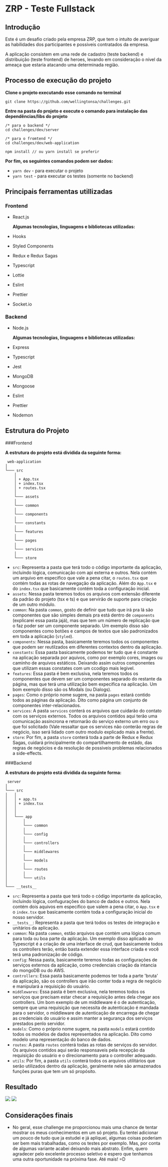 # ZRP - Teste Fullstack

## Introdução

Este é um desafio criado pela empresa ZRP, que tem o intuito de averiguar as habilidades dos participantes e possiveis contratados da empresa.

A aplicação consistem em uma rede de cadastro (teste backend) e distribuição (teste frontend) de heroes, levando em consideração o nível da ameaça que estaria atacando uma determinada região.

## Processo de execução do projeto

**Clone o projeto executando esse comando no terminal**
```
git clone https://github.com/wellingtonsa/challenges.git
```
**Entre na pasta do projeto e execute o comando para instalação das dependências/libs do projeto**

```
/* para o backend */
cd challenges/dev/server 

/* para o fromtend */
cd challenges/dev/web-application 

npm install // ou yarn install se preferir
```

  **Por fim, os seguintes comandos podem ser dados:**
  - ``` yarn dev ``` - para executar o projeto
  - ``` yarn test ``` - para executar os testes (somente no backend)

## Principais ferramentas utillizadas

### Frontend

- React.js  
  
  **Algumas tecnologias, linguagens e bibliotecas utilizadas:**

- Hooks
- Styled Components
- Redux e Redux Sagas
- Typescript
- Lottie
- Eslint
- Prettier
- Socket.io

### Backend

- Node.js  
  
  **Algumas tecnologias, linguagens e bibliotecas utilizadas:**

- Express
- Typescript
- Jest
- MongoDB
- Mongoose
- Eslint
- Prettier
- Nodemon


## Estrutura do Projeto

###Frontend

**A estrutura do projeto está dividida da seguinte forma:**
```
 web-application
│
└─── src
    │
    │ + App.tsx
    │ + index.tsx   
    │ + routes.tsx
    │
    └─── assets    
    │   
    └─── common
    │   
    └─── components
    │   
    └─── constants
    │   
    └─── features
    │   
    └─── pages
    │   
    └─── services
    │   
    └─── store
```
- `src`: Representa a pasta que terá todo o código importante da aplicação, incluindo lógica, comunicação com api externa e outros. Nela contém um arquivo em especifico que vale a pena citar, o `routes.tsx` que contém todas as rotas de navegação da aplicação. Além do `App.tsx` e do `index.tsx` que basicamente contém toda a configuração inicial.
- `assets`: Nessa pasta teremos todos os arquivos com extensão diferente da padrão do projeto (tsx e ts) e que servirão de suporte para criação de um outro módulo.
- `common`: Na pasta `common`, gosto de definir que tudo que irá pra lá são componentes que são simples demais pra está dentro de `components` (explicarei essa pasta jajá), mas que tem um número de replicação que o faz poder ser um componente separado. Um exemplo disso são componentes como botões e campos de textos que são padronizados em toda a aplicação (`styled`).
- `components`: Nessa pasta, basicamente teremos todos os componentes que podem ser reutilzados em diferentes contextos dentro da aplicação.
- `constants`: Essa pasta basicamente podemos ter tudo que é constante na aplicação separada por aquivos, como por exemplo cores, images ou caminho de arquivos estáticos. Deixando assim outros componentes que utilizam essas constates com um ccodigo mais legivel.
- `features`: Essa pasta é bem exclusiva, nela teremos todos os componentes que devem ser um componentes separado do restante da página, mas que terá uma utilização bem expecifica na aplicação. Um bom exemplo disso são os Modals (ou Dialogs).
- `pages`: Como o próprio nome sugere, na pasta `pages` estará contido todos as páginas da aplicação. Dito como página um conjunto de componentes inter-relacionados.
- `services`: A pasta `services` conterá os arquivos que cuidarão do contato com os serviços externos. Todos os arquivos contidos aqui terão uma comunicação assincrona e retornarão do serviço externo um erro ou o que foi solicitado (Vale ressaltar que os services não conterão regras de negócio, isso será lidado com outro modulo explicado mais a frente).
- `store`: Por fim, a pasta `store` conterá toda a parte de Redux e Redux Sagas, cuidará principalmente do compartilhamento de estádo, das regras de negócios e da resolução de possiveis problemas relacionados a side-effects.



###Backend

**A estrutura do projeto está dividida da seguinte forma:**
```
 server
│
└─── src
│   │
│   │ + app.ts
│   │ + index.tsx   
│   │ 
│   │
│   └─── app    
│       │   
│       └─── common
│       │   
│       └─── config
│       │   
│       └─── controllers
│       │   
│       └─── middlewares
│       │      
│       └─── models
│       │   
│       └─── routes
│       │   
│       └─── utils
│
└─── __tests__

```
- `src`: Representa a pasta que terá todo o código importante da aplicação, incluindo lógica, confugurações do banco de dados e outros. Nela contém dois aquivos em especifico que valem a pena citar, o `App.tsx` e o `index.tsx` que basicamente contém toda a configuração inicial do nosso servidor.
- `__tests__`: Representa a pasta que terá todos os testes de integração e unitários da aplicação.
- `common`: Na pasta `common`, estão arquivos que contém uma lógica comum para toda ou boa parte da aplicação. Um exemplo disso aplicado ao Typescript é a criação de uma interface de crud, que basicamente todos os controllers terão, então basta extender essa interface criada e você terá uma padronização de código.
- `config`: Nessa pasta, basicamente teremos todas as configurações de serviços externos da aplicação, como credenciais criação da intancia do mongoDB ou do AWS.
- `controllers`: Essa pasta basicamente podemos ter toda a parte 'bruta' da aplicação, são os controllers que irão conter toda a regra de negócio e manipulará a requisição do usuário.
- `middlewares`: Essa pasta é bem exclusiva, nela teremos todos os serviços que precisam estar checar a requisição antes dela chegar aos controllers. Um bom exemplo de um middleware é o de autenticação, sempre que uma requisição que necessita de autenticação é mandada para o servidor, o middleware de autenticação de encarrega de chegar as credenciais do usuário e assim manter a segurança dos serviços prestados penlo servidor.
- `models`: Como o próprio nome sugere, na pasta `models` estará contido todos os modelos de dados representados na aplicação. Dito como modelo uma representação do banco de dados.
- `routes`: A pasta `routes` conterá todas as rotas de serviços do servidor. Os arquivos contidos aqui serão responsaveis pela recepção da requisição do usuário e o direcionamento para o controller adequado.
- `utils`: Por fim, a pasta `utils` conterá todos os arquivos utilitários que serão utilizados dentro da aplicação, geralmente nele são armazenados funções puras que tem um só propósito.

## Resultado

<Image src='https://imgur.com/TRcEoWh.png'>
<Image src='https://imgur.com/T5UMSUH.png'>

## Considerações finais

- No geral, esse challenge me proporcionou mais uma chance de tentar mostrar os meus conhecimentos em um só projeto. Eu tentei adicionar um pouco de tudo que ja estudei e já apliquei, algumas coisas poderiam ser bem mais trabalhadas, como os testes por exemplo. Mas, por conta de algumas variante acabei deixando mais abstrato. Enfim, quero agradecer pelo excelente processo seletivo e espero que tenhamos uma outra oportunidade na próxima fase. Até mais! =D





